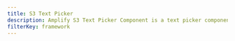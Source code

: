 ```yaml
---
title: S3 Text Picker
description: Amplify S3 Text Picker Component is a text picker component that uses local file input to upload text files into S3 bucket
filterKey: framework
---
```


<inline-fragment framework="react" src="~/ui/storage/fragments/web/s3-text-picker.md"></inline-fragment> <inline-fragment framework="angular" src="~/ui/storage/fragments/web/s3-text-picker.md"></inline-fragment> <inline-fragment framework="vue" src="~/ui/storage/fragments/web/s3-text-picker.md"></inline-fragment> <inline-fragment framework="ionic" src="~/ui/storage/fragments/web/s3-text-picker.md"></inline-fragment>